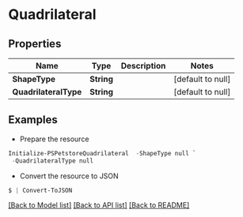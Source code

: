 # Quadrilateral
## Properties

Name | Type | Description | Notes
------------ | ------------- | ------------- | -------------
**ShapeType** | **String** |  | [default to null]
**QuadrilateralType** | **String** |  | [default to null]

## Examples

- Prepare the resource
```powershell
Initialize-PSPetstoreQuadrilateral  -ShapeType null `
 -QuadrilateralType null
```

- Convert the resource to JSON
```powershell
$ | Convert-ToJSON
```

[[Back to Model list]](../README.md#documentation-for-models) [[Back to API list]](../README.md#documentation-for-api-endpoints) [[Back to README]](../README.md)

